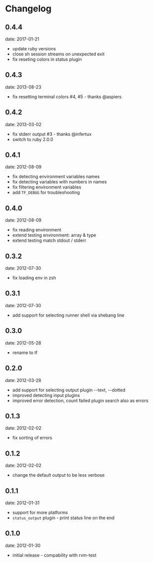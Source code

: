 # Changelog

## 0.4.4
date: 2017-01-21

 - update ruby versions
 - close sh session streams on unexpected exit
 - fix reseting colors in status plugin

## 0.4.3
date: 2013-08-23

 - fix resetting terminal colors #4, #5 - thanks @aspiers

## 0.4.2
date: 2013-03-02

 - fix stderr output #3 - thanks @infertux
 - switch to ruby 2.0.0

## 0.4.1
date: 2012-08-09

 - fix detecting environment variables names
 - fix detecting variables with numbers in names
 - fix filtering environment variables
 - add `TF_DEBUG` for troubleshooting

## 0.4.0
date: 2012-08-09

 - fix reading environment
 - extend testing environment: array & type
 - extend testing match stdout / stderr

## 0.3.2
date: 2012-07-30

 - fix loading env in zsh

## 0.3.1
date: 2012-07-30

 - add support for selecting runner shell via shebang line

## 0.3.0
date: 2012-05-28

 - rename to tf

## 0.2.0
date: 2012-03-28

 - add support for selecting output plugin --text, --dotted
 - improved detecting input plugins
 - improved error detection, count failed plugin search also as errors

## 0.1.3
date: 2012-02-02

 - fix sorting of errors

## 0.1.2
date: 2012-02-02

 - change the default output to be less verbose

## 0.1.1
date: 2012-01-31

 - support for more platforms
 - `status_output` plugin - print status line on the end

## 0.1.0
date: 2012-01-30

 - initial release - compability with rvm-test
